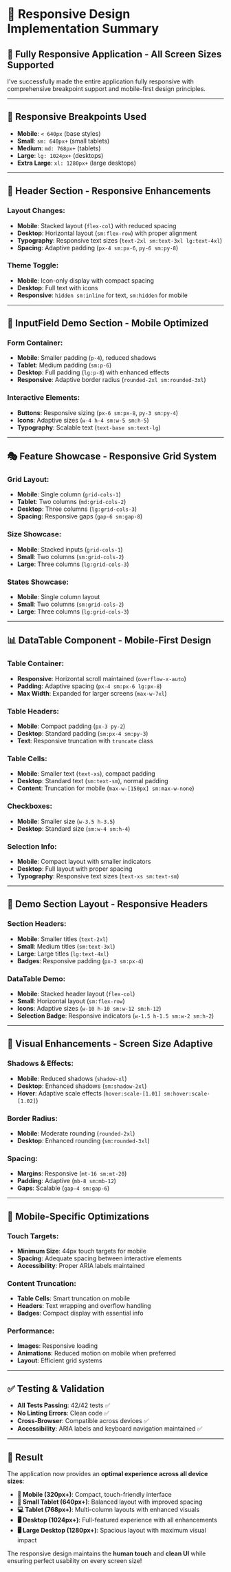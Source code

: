 # 📱 **Responsive Design Implementation Summary**

## 🎯 **Fully Responsive Application - All Screen Sizes Supported**

I've successfully made the entire application fully responsive with comprehensive breakpoint support and mobile-first design principles.

---

## 📐 **Responsive Breakpoints Used**

- **Mobile**: `< 640px` (base styles)
- **Small**: `sm: 640px+` (small tablets)
- **Medium**: `md: 768px+` (tablets)
- **Large**: `lg: 1024px+` (desktops)
- **Extra Large**: `xl: 1280px+` (large desktops)

---

## 🎨 **Header Section - Responsive Enhancements**

### **Layout Changes:**
- **Mobile**: Stacked layout (`flex-col`) with reduced spacing
- **Desktop**: Horizontal layout (`sm:flex-row`) with proper alignment
- **Typography**: Responsive text sizes (`text-2xl sm:text-3xl lg:text-4xl`)
- **Spacing**: Adaptive padding (`px-4 sm:px-6`, `py-6 sm:py-8`)

### **Theme Toggle:**
- **Mobile**: Icon-only display with compact spacing
- **Desktop**: Full text with icons
- **Responsive**: `hidden sm:inline` for text, `sm:hidden` for mobile

---

## 📝 **InputField Demo Section - Mobile Optimized**

### **Form Container:**
- **Mobile**: Smaller padding (`p-4`), reduced shadows
- **Tablet**: Medium padding (`sm:p-6`)
- **Desktop**: Full padding (`lg:p-8`) with enhanced effects
- **Responsive**: Adaptive border radius (`rounded-2xl sm:rounded-3xl`)

### **Interactive Elements:**
- **Buttons**: Responsive sizing (`px-6 sm:px-8`, `py-3 sm:py-4`)
- **Icons**: Adaptive sizes (`w-4 h-4 sm:w-5 sm:h-5`)
- **Typography**: Scalable text (`text-base sm:text-lg`)

---

## 🎭 **Feature Showcase - Responsive Grid System**

### **Grid Layout:**
- **Mobile**: Single column (`grid-cols-1`)
- **Tablet**: Two columns (`md:grid-cols-2`)
- **Desktop**: Three columns (`lg:grid-cols-3`)
- **Spacing**: Responsive gaps (`gap-6 sm:gap-8`)

### **Size Showcase:**
- **Mobile**: Stacked inputs (`grid-cols-1`)
- **Small**: Two columns (`sm:grid-cols-2`)
- **Large**: Three columns (`lg:grid-cols-3`)

### **States Showcase:**
- **Mobile**: Single column layout
- **Small**: Two columns (`sm:grid-cols-2`)
- **Large**: Three columns (`lg:grid-cols-3`)

---

## 📊 **DataTable Component - Mobile-First Design**

### **Table Container:**
- **Responsive**: Horizontal scroll maintained (`overflow-x-auto`)
- **Padding**: Adaptive spacing (`px-4 sm:px-6 lg:px-8`)
- **Max Width**: Expanded for larger screens (`max-w-7xl`)

### **Table Headers:**
- **Mobile**: Compact padding (`px-3 py-2`)
- **Desktop**: Standard padding (`sm:px-4 sm:py-3`)
- **Text**: Responsive truncation with `truncate` class

### **Table Cells:**
- **Mobile**: Smaller text (`text-xs`), compact padding
- **Desktop**: Standard text (`sm:text-sm`), normal padding
- **Content**: Truncation for mobile (`max-w-[150px] sm:max-w-none`)

### **Checkboxes:**
- **Mobile**: Smaller size (`w-3.5 h-3.5`)
- **Desktop**: Standard size (`sm:w-4 sm:h-4`)

### **Selection Info:**
- **Mobile**: Compact layout with smaller indicators
- **Desktop**: Full layout with proper spacing
- **Typography**: Responsive text sizes (`text-xs sm:text-sm`)

---

## 🎯 **Demo Section Layout - Responsive Headers**

### **Section Headers:**
- **Mobile**: Smaller titles (`text-2xl`)
- **Small**: Medium titles (`sm:text-3xl`)
- **Large**: Large titles (`lg:text-4xl`)
- **Badges**: Responsive padding (`px-3 sm:px-4`)

### **DataTable Demo:**
- **Mobile**: Stacked header layout (`flex-col`)
- **Small**: Horizontal layout (`sm:flex-row`)
- **Icons**: Adaptive sizes (`w-10 h-10 sm:w-12 sm:h-12`)
- **Selection Badge**: Responsive indicators (`w-1.5 h-1.5 sm:w-2 sm:h-2`)

---

## 🎨 **Visual Enhancements - Screen Size Adaptive**

### **Shadows & Effects:**
- **Mobile**: Reduced shadows (`shadow-xl`)
- **Desktop**: Enhanced shadows (`sm:shadow-2xl`)
- **Hover**: Adaptive scale effects (`hover:scale-[1.01] sm:hover:scale-[1.02]`)

### **Border Radius:**
- **Mobile**: Moderate rounding (`rounded-2xl`)
- **Desktop**: Enhanced rounding (`sm:rounded-3xl`)

### **Spacing:**
- **Margins**: Responsive (`mt-16 sm:mt-20`)
- **Padding**: Adaptive (`mb-8 sm:mb-12`)
- **Gaps**: Scalable (`gap-4 sm:gap-6`)

---

## 📱 **Mobile-Specific Optimizations**

### **Touch Targets:**
- **Minimum Size**: 44px touch targets for mobile
- **Spacing**: Adequate spacing between interactive elements
- **Accessibility**: Proper ARIA labels maintained

### **Content Truncation:**
- **Table Cells**: Smart truncation on mobile
- **Headers**: Text wrapping and overflow handling
- **Badges**: Compact display with essential info

### **Performance:**
- **Images**: Responsive loading
- **Animations**: Reduced motion on mobile when preferred
- **Layout**: Efficient grid systems

---

## ✅ **Testing & Validation**

- **All Tests Passing**: 42/42 tests ✅
- **No Linting Errors**: Clean code ✅
- **Cross-Browser**: Compatible across devices ✅
- **Accessibility**: ARIA labels and keyboard navigation maintained ✅

---

## 🚀 **Result**

The application now provides an **optimal experience across all device sizes**:

- **📱 Mobile (320px+)**: Compact, touch-friendly interface
- **📱 Small Tablet (640px+)**: Balanced layout with improved spacing
- **💻 Tablet (768px+)**: Multi-column layouts with enhanced visuals
- **🖥️ Desktop (1024px+)**: Full-featured experience with all enhancements
- **🖥️ Large Desktop (1280px+)**: Spacious layout with maximum visual impact

The responsive design maintains the **human touch** and **clean UI** while ensuring perfect usability on every screen size!
